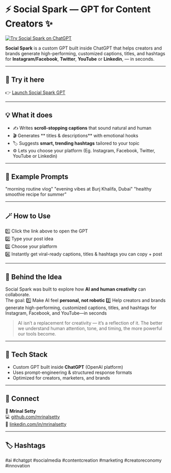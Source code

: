 # ⚡ Social Spark — GPT for Content Creators ✨
[![Try Social Spark on ChatGPT](https://img.shields.io/badge/Try%20on-ChatGPT-blue)](https://chat.openai.com/g/g-68e57ebe45c08191b6920f68e994c3bb-social-spark-by-mrinal-setty)

**Social Spark** is a custom GPT built inside ChatGPT that helps creators and brands generate high-performing, customized captions, titles, and hashtags for **Instagram/Facebook**, **Twitter**, **YouTube** or **Linkedin**, — in seconds.

---

## 🚀 Try it here
👉 [Launch Social Spark GPT](https://chat.openai.com/g/g-68e57ebe45c08191b6920f68e994c3bb-social-spark-by-mrinal-setty)

---

## 💡 What it does
- ✍️ Writes **scroll-stopping captions** that sound natural and human  
- 🎬 Generates ** titles & descriptions** with emotional hooks  
- 🏷️ Suggests **smart, trending hashtags** tailored to your topic  
- ⚙️ Lets you choose your platform (Eg. Instagram, Facebook, Twitter, YouTube or Linkedin)

---

## 🧠 Example Prompts
"morning routine vlog"
"evening vibes at Burj Khalifa, Dubai"
"healthy smoothie recipe for summer"

---

## 🪄 How to Use
1️⃣ Click the link above to open the GPT  
2️⃣ Type your post idea  
3️⃣ Choose your platform  
4️⃣ Instantly get viral-ready captions, titles & hashtags you can copy + post

---

## 🧭 Behind the Idea
Social Spark was built to explore how **AI and human creativity** can collaborate.  
The goal: 
1️⃣ Make AI feel **personal, not robotic**
2️⃣ Help creators and brands generate high-performing, customized captions, titles, and hashtags for Instagram, Facebook, and YouTube—in seconds

> AI isn’t a replacement for creativity — it’s a reflection of it.
> The better we understand human attention, tone, and timing, the more powerful our tools become.

---

## 🧰 Tech Stack
- Custom GPT built inside **ChatGPT** (OpenAI platform)  
- Uses prompt-engineering & structured response formats  
- Optimized for creators, marketers, and brands

---

## 📣 Connect
👤 **Mrinal Setty**  
💻 [github.com/mrinalsetty](https://github.com/mrinalsetty)  
💬 [linkedin.com/in/mrinalsetty](https://linkedin.com/in/mrinalsetty)

---

## 🏷️ Hashtags
#ai #chatgpt #socialmedia #contentcreation #marketing #creatoreconomy #innovation
